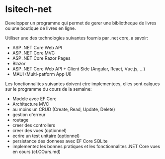 # Isitech-net

Developper un programme qui permet de gerer une bibliotheque de livres ou une boutique de livres en ligne.

Utiliser une des technologies suivantes fournis par .net core, a savoir:

- ASP .NET Core Web API 
- ASP .NET Core MVC
- ASP .NET Core Razor Pages
- Blazor
- ASP .NET Core Web API + Client Side (Angular, React, Vue.js, ...)
- MAUI (Multi-patform App UI)

Les fonctionnalites suivantes doivent etre implementees, elles sont calques sur le programme du cours de la semaine:

- Modele avec EF Core
- Architecture MVC
- au moins un CRUD (Create, Read, Update, Delete)
- gestion d'erreur
- routage
- creer des controllers
- creer des vues (optionnel)
- ecrire un test unitaire (optionnel)
- persistance des donnees avec EF Core SQLite
- implementez les bonnes pratiques et les fonctionnalites .NET Core vues en cours (cf.COurs.md)
